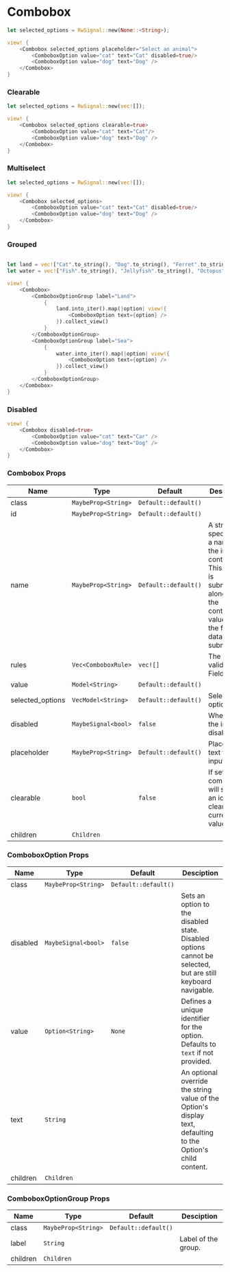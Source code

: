 # Combobox

```rust demo
let selected_options = RwSignal::new(None::<String>);

view! {
    <Combobox selected_options placeholder="Select an animal">
        <ComboboxOption value="cat" text="Cat" disabled=true/>
        <ComboboxOption value="dog" text="Dog" />
    </Combobox>
}
```

### Clearable

```rust demo
let selected_options = RwSignal::new(vec![]);

view! {
    <Combobox selected_options clearable=true>
        <ComboboxOption value="cat" text="Cat"/>
        <ComboboxOption value="dog" text="Dog" />
    </Combobox>
}
```

### Multiselect

```rust demo
let selected_options = RwSignal::new(vec![]);

view! {
    <Combobox selected_options>
        <ComboboxOption value="cat" text="Cat" disabled=true/>
        <ComboboxOption value="dog" text="Dog" />
    </Combobox>
}
```

### Grouped

```rust demo

let land = vec!["Cat".to_string(), "Dog".to_string(), "Ferret".to_string(), "Hamster".to_string()];
let water = vec!["Fish".to_string(), "Jellyfish".to_string(), "Octopus".to_string(), "Seal".to_string()];

view! {
    <Combobox>
        <ComboboxOptionGroup label="Land">
            {
                land.into_iter().map(|option| view!{
                    <ComboboxOption text={option} />
                }).collect_view()
            }
        </ComboboxOptionGroup>
        <ComboboxOptionGroup label="Sea">
            {
                water.into_iter().map(|option| view!{
                    <ComboboxOption text={option} />
                }).collect_view()
            }
        </ComboboxOptionGroup>
    </Combobox>
}
```

### Disabled

```rust demo
view! {
    <Combobox disabled=true>
        <ComboboxOption value="cat" text="Car" />
        <ComboboxOption value="dog" text="Dog" />
    </Combobox>
}
```

### Combobox Props

| Name | Type | Default | Desciption |
| --- | --- | --- | --- |
| class | `MaybeProp<String>` | `Default::default()` |  |
| id | `MaybeProp<String>` | `Default::default()` |  |
| name | `MaybeProp<String>` | `Default::default()` | A string specifying a name for the input control. This name is submitted along with the control's value when the form data is submitted. |
| rules | `Vec<ComboboxRule>` | `vec![]` | The rules to validate Field. |
| value | `Model<String>` | `Default::default()` |  |
| selected_options | `VecModel<String>` | `Default::default()` | Selected option. |
| disabled | `MaybeSignal<bool>` | `false` | Whether the input is disabled. |
| placeholder | `MaybeProp<String>` | `Default::default()` | Placeholder text for the input. |
| clearable | `bool` | `false` | If set, the combobox will show an icon to clear the current value. |
| children | `Children` |  |  |

### ComboboxOption Props

| Name | Type | Default | Desciption |
| --- | --- | --- | --- |
| class | `MaybeProp<String>` | `Default::default()` |  |
| disabled | `MaybeSignal<bool>` | `false` | Sets an option to the disabled state. Disabled options cannot be selected, but are still keyboard navigable. |
| value | `Option<String>` | `None` | Defines a unique identifier for the option. Defaults to `text` if not provided. |
| text | `String` |  | An optional override the string value of the Option's display text, defaulting to the Option's child content. |
| children | `Children` |  |  |

### ComboboxOptionGroup Props

| Name     | Type                | Default              | Desciption          |
| -------- | ------------------- | -------------------- | ------------------- |
| class    | `MaybeProp<String>` | `Default::default()` |                     |
| label    | `String`            |                      | Label of the group. |
| children | `Children`          |                      |                     |
